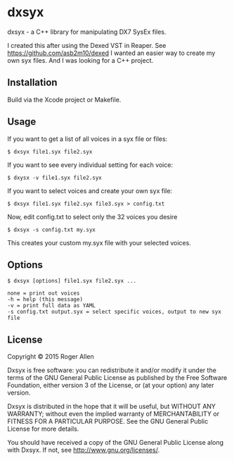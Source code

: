 # dxsyx

dxsyx - a C++ library for manipulating DX7 SysEx files.

I created this after using the Dexed VST in Reaper.  See https://github.com/asb2m10/dexed
I wanted an easier way to create my own syx files.  And I was looking for a C++ project.

## Installation

Build via the Xcode project or Makefile.

## Usage

If you want to get a list of all voices in a syx file or files:

    $ dxsyx file1.syx file2.syx

If you want to see every individual setting for each voice:

    $ dxysx -v file1.syx file2.syx

If you want to select voices and create your own syx file:

    $ dxsyx file1.syx file2.syx file3.syx > config.txt

Now, edit config.txt to select only the 32 voices you desire

    $ dxsyx -s config.txt my.syx 
    
This creates your custom my.syx file with your selected voices.

## Options

    $ dxsyx [options] file1.syx file2.syx ...
    
    none = print out voices
    -h = help (this message)
    -v = print full data as YAML
    -s config.txt output.syx = select specific voices, output to new syx file

## License

Copyright © 2015 Roger Allen

Dxsyx is free software: you can redistribute it and/or modify
it under the terms of the GNU General Public License as published by
the Free Software Foundation, either version 3 of the License, or
(at your option) any later version.

Dxsyx is distributed in the hope that it will be useful,
but WITHOUT ANY WARRANTY; without even the implied warranty of
MERCHANTABILITY or FITNESS FOR A PARTICULAR PURPOSE.  See the
GNU General Public License for more details.

You should have received a copy of the GNU General Public License
along with Dxsyx.  If not, see <http://www.gnu.org/licenses/>.
